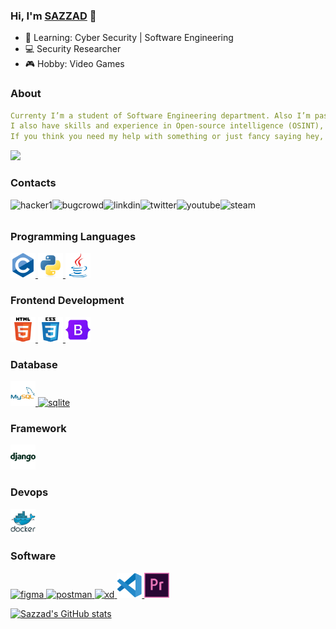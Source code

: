 ### Hi, I'm [SAZZAD](http://sazzad.engineer/) 👋

-  🌱 Learning: Cyber Security | Software Engineering
-  💻 Security Researcher
-  🎮 Hobby: Video Games


### About
```yaml
Currenty I’m a student of Software Engineering department. Also I’m passionate about learning cyber security. 
I also have skills and experience in Open-source intelligence (OSINT), web penetration testing, social engineering etc.
If you think you need my help with something or just fancy saying hey, then get in touch.
```
![](https://komarev.com/ghpvc/?username=sazzad1337&color=green)
### Contacts
[<img align="left" alt="hacker1" src="https://img.shields.io/badge/HackerOne-000000?style=for-the-badge&logo=HackerOne&logoColor=white" />][hacker1]
[<img align="left" alt="bugcrowd" src="https://img.shields.io/badge/Bugcrowd-494649?style=for-the-badge&logo=Bugcrowd&logoColor=ORANGE" />][bugcrowd]
[<img align="left" alt="linkdin" src="https://img.shields.io/badge/LinkedIn-0077B5?style=for-the-badge&logo=linkedin&logoColor=white" />][linkedin]
[<img align="left" alt="twitter" src="https://img.shields.io/badge/Twitter-1DA1F2?style=for-the-badge&logo=twitter&logoColor=white" />][twitter]
[<img align="left" alt="youtube" src="https://img.shields.io/badge/YouTube-FF0000?style=for-the-badge&logo=youtube&logoColor=white" />][youtube]
[<img align="left" alt="steam" src="https://img.shields.io/badge/Steam-1b2838?style=for-the-badge&logo=Steam&logoColor=#000000" />][steam]

[twitter]: https://twitter.com/0xSAZZAD
[youtube]: https://www.youtube.com/channel/UCTEOMe8tWo73VaRXWEz0Cyw
[linkedin]: https://linkedin.com/in/0xSAZZAD
[hacker1]: https://hackerone.com/0xsazzad
[steam]:https://steamcommunity.com/id/0xSAZZAD
[bugcrowd]:https://bugcrowd.com/0xSazzad

### <br>


<h3 align="left">Programming Languages</h3>
<a href="https://www.cprogramming.com/" target="_blank" rel="noreferrer"> <img src="https://raw.githubusercontent.com/devicons/devicon/master/icons/c/c-original.svg" alt="c" width="40" height="40"/> </a>
<a href="https://www.python.org" target="_blank" rel="noreferrer"> <img src="https://raw.githubusercontent.com/devicons/devicon/master/icons/python/python-original.svg" alt="python" width="40" height="40"/> </a>
<a href="https://www.java.com" target="_blank" rel="noreferrer"> <img src="https://raw.githubusercontent.com/devicons/devicon/master/icons/java/java-original.svg" alt="java" width="40" height="40"/> </a>

<h3 align="left">Frontend Development</h3>
<a href="https://www.w3.org/html/" target="_blank" rel="noreferrer"> <img src="https://raw.githubusercontent.com/devicons/devicon/master/icons/html5/html5-original-wordmark.svg" alt="html5" width="40" height="40"/> </a>
<a href="https://www.w3schools.com/css/" target="_blank" rel="noreferrer"> <img src="https://raw.githubusercontent.com/devicons/devicon/master/icons/css3/css3-original-wordmark.svg" alt="css3" width="40" height="40"/> </a>
<a href="https://getbootstrap.com" target="_blank" rel="noreferrer"> <img src="https://raw.githubusercontent.com/devicons/devicon/master/icons/bootstrap/bootstrap-original.svg" alt="bootstrap" width="40" height="40"/> </a>

<h3 align="left">Database</h3>
<a href="https://www.mysql.com/" target="_blank" rel="noreferrer"> <img src="https://raw.githubusercontent.com/devicons/devicon/master/icons/mysql/mysql-original-wordmark.svg" alt="mysql" width="40" height="40"/> </a>
<a href="https://www.sqlite.org/" target="_blank" rel="noreferrer"> <img src="https://www.vectorlogo.zone/logos/sqlite/sqlite-icon.svg" alt="sqlite" width="40" height="40"/> </a>

<h3 align="left">Framework</h3>
<a href="https://www.djangoproject.com/" target="_blank" rel="noreferrer"> <img src="https://github.com/devicons/devicon/blob/master/icons/django/django-plain-wordmark.svg" alt="django" width="40" height="40"/> </a>


<h3 align="left">Devops</h3>
<a href="https://www.docker.com/" target="_blank" rel="noreferrer"> <img src="https://raw.githubusercontent.com/devicons/devicon/master/icons/docker/docker-original-wordmark.svg" alt="docker" width="40" height="40"/> </a>

<h3 align="left">Software</h3>
<p align="left">  
<a href="https://www.figma.com/" target="_blank" rel="noreferrer"> <img src="https://www.vectorlogo.zone/logos/figma/figma-icon.svg" alt="figma" width="40" height="40"/> </a>    
<a href="https://postman.com" target="_blank" rel="noreferrer"> <img src="https://www.vectorlogo.zone/logos/getpostman/getpostman-icon.svg" alt="postman" width="40" height="40"/> </a>  
<a href="https://www.adobe.com/products/xd.html" target="_blank" rel="noreferrer"> <img src="https://cdn.worldvectorlogo.com/logos/adobe-xd.svg" alt="xd" width="40" height="40"/> </a> 
<a href="https://www.adobe.com/products/xd.html" target="_blank" rel="noreferrer"> <img src="https://raw.githubusercontent.com/devicons/devicon/master/icons/vscode/vscode-original.svg" alt="vscode" width="40" height="40"/> </a> 
<a href="https://www.adobe.com/products/xd.html" target="_blank" rel="noreferrer"> <img src="https://raw.githubusercontent.com/devicons/devicon/master/icons/premierepro/premierepro-original.svg" alt="premierepro" width="40" height="40"/> </a>  
  
</p>



[![Sazzad's GitHub stats](https://github-readme-stats.vercel.app/api?username=sazzad1337)](https://github.com/anuraghazra/github-readme-stats)
